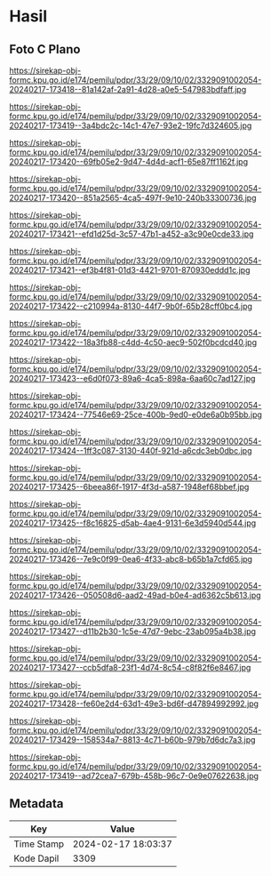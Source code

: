 # Hasil

## Foto C Plano

https://sirekap-obj-formc.kpu.go.id/e174/pemilu/pdpr/33/29/09/10/02/3329091002054-20240217-173418--81a142af-2a91-4d28-a0e5-547983bdfaff.jpg

https://sirekap-obj-formc.kpu.go.id/e174/pemilu/pdpr/33/29/09/10/02/3329091002054-20240217-173419--3a4bdc2c-14c1-47e7-93e2-19fc7d324605.jpg

https://sirekap-obj-formc.kpu.go.id/e174/pemilu/pdpr/33/29/09/10/02/3329091002054-20240217-173420--69fb05e2-9d47-4d4d-acf1-65e87ff1162f.jpg

https://sirekap-obj-formc.kpu.go.id/e174/pemilu/pdpr/33/29/09/10/02/3329091002054-20240217-173420--851a2565-4ca5-497f-9e10-240b33300736.jpg

https://sirekap-obj-formc.kpu.go.id/e174/pemilu/pdpr/33/29/09/10/02/3329091002054-20240217-173421--efd1d25d-3c57-47b1-a452-a3c90e0cde33.jpg

https://sirekap-obj-formc.kpu.go.id/e174/pemilu/pdpr/33/29/09/10/02/3329091002054-20240217-173421--ef3b4f81-01d3-4421-9701-870930eddd1c.jpg

https://sirekap-obj-formc.kpu.go.id/e174/pemilu/pdpr/33/29/09/10/02/3329091002054-20240217-173422--c210994a-8130-44f7-9b0f-65b28cff0bc4.jpg

https://sirekap-obj-formc.kpu.go.id/e174/pemilu/pdpr/33/29/09/10/02/3329091002054-20240217-173422--18a3fb88-c4dd-4c50-aec9-502f0bcdcd40.jpg

https://sirekap-obj-formc.kpu.go.id/e174/pemilu/pdpr/33/29/09/10/02/3329091002054-20240217-173423--e6d0f073-89a6-4ca5-898a-6aa60c7ad127.jpg

https://sirekap-obj-formc.kpu.go.id/e174/pemilu/pdpr/33/29/09/10/02/3329091002054-20240217-173424--77546e69-25ce-400b-9ed0-e0de6a0b95bb.jpg

https://sirekap-obj-formc.kpu.go.id/e174/pemilu/pdpr/33/29/09/10/02/3329091002054-20240217-173424--1ff3c087-3130-440f-921d-a6cdc3eb0dbc.jpg

https://sirekap-obj-formc.kpu.go.id/e174/pemilu/pdpr/33/29/09/10/02/3329091002054-20240217-173425--6beea86f-1917-4f3d-a587-1948ef68bbef.jpg

https://sirekap-obj-formc.kpu.go.id/e174/pemilu/pdpr/33/29/09/10/02/3329091002054-20240217-173425--f8c16825-d5ab-4ae4-9131-6e3d5940d544.jpg

https://sirekap-obj-formc.kpu.go.id/e174/pemilu/pdpr/33/29/09/10/02/3329091002054-20240217-173426--7e9c0f99-0ea6-4f33-abc8-b65b1a7cfd65.jpg

https://sirekap-obj-formc.kpu.go.id/e174/pemilu/pdpr/33/29/09/10/02/3329091002054-20240217-173426--050508d6-aad2-49ad-b0e4-ad6362c5b613.jpg

https://sirekap-obj-formc.kpu.go.id/e174/pemilu/pdpr/33/29/09/10/02/3329091002054-20240217-173427--d11b2b30-1c5e-47d7-9ebc-23ab095a4b38.jpg

https://sirekap-obj-formc.kpu.go.id/e174/pemilu/pdpr/33/29/09/10/02/3329091002054-20240217-173427--ccb5dfa8-23f1-4d74-8c54-c8f82f6e8467.jpg

https://sirekap-obj-formc.kpu.go.id/e174/pemilu/pdpr/33/29/09/10/02/3329091002054-20240217-173428--fe60e2d4-63d1-49e3-bd6f-d47894992992.jpg

https://sirekap-obj-formc.kpu.go.id/e174/pemilu/pdpr/33/29/09/10/02/3329091002054-20240217-173429--158534a7-8813-4c71-b60b-979b7d6dc7a3.jpg

https://sirekap-obj-formc.kpu.go.id/e174/pemilu/pdpr/33/29/09/10/02/3329091002054-20240217-173419--ad72cea7-679b-458b-96c7-0e9e07622638.jpg


## Metadata

| Key        | Value               |
| ---------- | ------------------- |
| Time Stamp | 2024-02-17 18:03:37 |
| Kode Dapil | 3309                |



